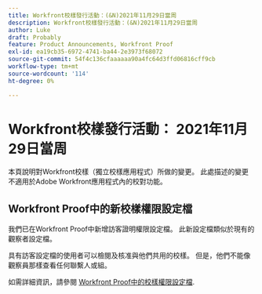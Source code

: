 ```yaml
---
title: Workfront校樣發行活動：(&N)2021年11月29日當周
description: Workfront校樣發行活動：(&N)2021年11月29日當周
author: Luke
draft: Probably
feature: Product Announcements, Workfront Proof
exl-id: ea19cb35-6972-4741-ba44-2e3973f68072
source-git-commit: 54f4c136cfaaaaaa90a4fc64d3ffd06816cff9cb
workflow-type: tm+mt
source-wordcount: '114'
ht-degree: 0%

---
```


# Workfront校樣發行活動： 2021年11月29日當周

本頁說明對Workfront校樣（獨立校樣應用程式）所做的變更。 此處描述的變更不適用於Adobe Workfront應用程式內的校對功能。

## Workfront Proof中的新校樣權限設定檔

我們已在Workfront Proof中新增訪客證明權限設定檔。 此新設定檔類似於現有的觀察者設定檔。

具有訪客設定檔的使用者可以檢閱及核准與他們共用的校樣。 但是，他們不能像觀察員那樣查看任何聯繫人或組。

如需詳細資訊，請參閱 [Workfront Proof中的校樣權限設定檔](../../../workfront-proof/wp-acct-admin/account-settings/proof-perm-profiles-in-wp.md).
